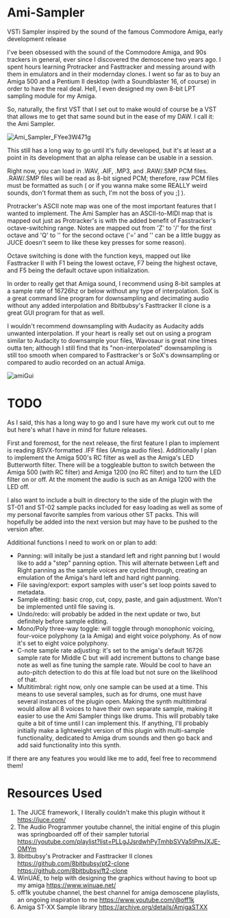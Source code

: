 # Ami-Sampler
VSTi Sampler inspired by the sound of the famous Commodore Amiga, early development release

I've been obsessed with the sound of the Commodore Amiga, and 90s trackers in general, ever since I discovered 
the demoscene two years ago. I spent hours learning Protracker and Fasttracker and messing around with them in
emulators and in their modernday clones. I went so far as to buy an Amiga 500 and a Pentium II desktop (with a
Soundblaster 16, of course) in order to have the real deal. Hell, I even designed my own 8-bit LPT sampling
module for my Amiga.

So, naturally, the first VST that I set out to make would of course be a VST that allows me to get that same sound
but in the ease of my DAW. I call it: the Ami Sampler.

![Ami_Sampler_FYee3W471g](https://github.com/astriiddev/Ami-Sampler/assets/98296288/d1cfa2bc-cb25-4aa8-b42f-892287b48d68)

This still has a long way to go until it's fully developed, but it's at least at a point in its development that
an alpha release can be usable in a session.

Right now, you can load in .WAV, .AIF, .MP3, and .RAW/.SMP PCM files. .RAW/.SMP files will be read as 8-bit signed 
PCM; therefore, raw PCM files must be formatted as such ( or if you wanna make some REALLY weird sounds, don't
format them as such, I'm not the boss of you ;] ).

Protracker's ASCII note map was one of the most important features that I wanted to implement. The Ami Sampler
has an ASCII-to-MIDI map that is mapped out just as Protracker's is with the added benefit of Fasstracker's
octave-switching range. Notes are mapped out from 'Z' to '/' for the first octave and 'Q' to '\' for the 
second octave ('=' and '\' can be a little buggy as JUCE doesn't seem to like these key presses for some reason).

Octave switching is done with the function keys, mapped out like Fasttracker II with F1 being the lowest octave,
F7 being the highest octave, and F5 being the default octave upon initialization.

In order to really get that Amiga sound, I recommend using 8-bit samples at a sample rate of 16726hz or below
without any type of interpolation. SoX is a great command line program for downsampling and decimating audio
without any added interpolation and 8bitbubsy's Fasttracker II clone is a great GUI program for that as well.

I wouldn't recommend downsampling with Audacity as Audacity adds unwanted interpolation. If your heart is 
really set out on using a program similar to Audacity to downsample your files, Wavosaur is great nine times
outta ten; although I still find that its "non-interpolated" downsampling is still too smooth when compared 
to Fasttracker's or SoX's downsampling or compared to audio recorded on an actual Amiga.

![amiGui](https://github.com/astriiddev/Ami-Sampler/assets/98296288/59932c5b-ee1c-4b47-a112-b6406d5062c8)

# TODO

As I said, this has a long way to go and I sure have my work cut out to me but here's what I have in mind for
future releases.

First and foremost, for the next release, the first feature I plan to implement is reading 8SVX-formatted
.IFF files (Amiga audio files). Additionally I plan to implement the Amiga 500's RC filter as well as the
Amiga's LED Butterworth filter. There will be a toggleable button to switch between the Amiga 500 (with RC
filter) and Amiga 1200 (no RC filter) and to turn the LED filter on or off. At the moment the audio is
such as an Amiga 1200 with the LED off.

I also want to include a built in directory to the side of the plugin with the ST-01 and ST-02 sample packs
included for easy loading as well as some of my personal favorite samples from various other ST packs. This
will hopefully be added into the next version but may have to be pushed to the version after.

Additional functions I need to work on or plan to add:
- Panning: will initally be just a standard left and right panning but I would like to add a "step" panning 
  option. This will alternate between Left and Right panning as the sample voices are cycled through, creating
  an emulation of the Amiga's hard left and hard right panning.
- File saving/export: export samples with user's set loop points saved to metadata.
- Sample editing: basic crop, cut, copy, paste, and gain adjustment. Won't be implemented until file saving is.
- Undo/redo: will probably be added in the next update or two, but definitely before sample editing.
- Mono/Poly three-way toggle: will toggle through monophonic voicing, four-voice polyphony (a la Amiga) and
  eight voice polyphony. As of now it's set to eight voice polyphony.
- C-note sample rate adjusting: it's set to the amiga's default 16726 sample rate for Middle C but will add
  increment buttons to change base note as well as fine tuning the sample rate. Would be cool to have an
  auto-pitch detection to do this at file load but not sure on the likelihood of that.
- Multitimbral: right now, only one sample can be used at a time. This means to use several samples, such as
  for drums, one must have several instances of the plugin open. Making the synth multitimbral would allow 
  all 8 voices to have their own separate sample, making it easier to use the Ami Sampler things like drums.
  This will probably take quite a bit of time until I can implement this. If anything, I'll probably initially
  make a lightweight version of this plugin with multi-sample functionality, dedicated to Amiga drum sounds
  and then go back and add said functionality into this synth.
  
If there are any features you would like me to add, feel free to recommend them!

# Resources Used
1) The JUCE framework, I literally couldn't make this plugin without it https://juce.com/
2) The Audio Programmer youtube channel, the initial engine of this plugin was springboarded off of their
   sampler tutorial https://youtube.com/playlist?list=PLLgJJsrdwhPyTmhbSVVa5tPmJXJE-OMYm
3) 8bitbubsy's Protracker and Fasttracker II clones https://github.com/8bitbubsy/pt2-clone https://github.com/8bitbubsy/ft2-clone 
4) WinUAE, to help with designing the graphics without having to boot up my amiga https://www.winuae.net/
5) off1k youtube channel, the best channel for amiga demoscene playlists, an ongoing inspiration to me https://www.youtube.com/@off1k
6) Amiga ST-XX Sample library https://archive.org/details/AmigaSTXX
